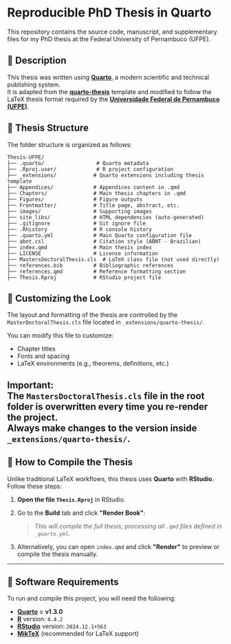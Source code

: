 # Reproducible PhD Thesis in Quarto

This repository contains the source code, manuscript, and supplementary files for my PhD thesis at the Federal University of Pernambuco (UFPE).

## 📝 Description

This thesis was written using [**Quarto**](https://quarto.org/), a modern scientific and technical publishing system.  
It is adapted from the [**quarto-thesis**](https://github.com/nmfs-opensci/quarto-thesis) template and modified to follow the LaTeX thesis format required by the [**Universidade Federal de Pernambuco (UFPE)**]([https://www.ufpe.br/](https://www.overleaf.com/latex/templates/modelo-latex-atualizado-biblioteca-do-ccen-ufpe-versao-1-dot-4-16-dot-10-dot-2020/qbyfytyzzrcy)).

## 📁 Thesis Structure

The folder structure is organized as follows:

```plaintext
Thesis-UFPE/
├── .quarto/                 # Quarto metadata
├── .Rproj.user/             # R project configuration
├── _extensions/            # Quarto extensions including thesis template
├── Appendices/             # Appendices content in .qmd
├── Chapters/               # Main thesis chapters in .qmd
├── Figures/                # Figure outputs
├── Frontmatter/            # Title page, abstract, etc.
├── images/                 # Supporting images
├── site_libs/              # HTML dependencies (auto-generated)
├── .gitignore              # Git ignore file
├── .Rhistory               # R console history
├── .quarto.yml             # Main Quarto configuration file
├── abnt.csl                # Citation style (ABNT - Brazilian)
├── index.qmd               # Main thesis index
├── LICENSE                 # License information
├── MastersDoctoralThesis.cls  # LaTeX class file (not used directly)
├── references.bib          # Bibliographic references
├── references.qmd          # Reference formatting section
├── Thesis.Rproj            # RStudio project file
```

## 🎨 Customizing the Look

The layout and formatting of the thesis are controlled by the `MasterDoctoralThesis.cls` file located in `_extensions/quarto-thesis/`.

You can modify this file to customize:

- Chapter titles
- Fonts and spacing
- LaTeX environments (e.g., theorems, definitions, etc.)

**Important:**  
The `MastersDoctoralThesis.cls` file in the **root folder** is **overwritten** every time you re-render the project.  
Always make changes to the version inside `_extensions/quarto-thesis/`.
---

## 🧪 How to Compile the Thesis

Unlike traditional LaTeX workflows, this thesis uses **Quarto** with **RStudio**. Follow these steps:

1. **Open the file `Thesis.Rproj`** in RStudio.
2. Go to the **Build** tab  and click **"Render Book"**:

   > _This will compile the full thesis, processing all `.qmd` files defined in `_quarto.yml`._

3. Alternatively, you can open `index.qmd` and click **"Render"** to preview or compile the thesis manually.

---

## 🧰 Software Requirements

To run and compile this project, you will need the following:

- [**Quarto**](https://quarto.org/) ≥ **v1.3.0**
- [**R**](https://www.r-project.org/) version: `4.4.2`
- [**RStudio**](https://posit.co/download/rstudio-desktop/) version: `2024.12.1+563`
- [**MikTeX**](https://miktex.org/) (recommended for LaTeX support)

